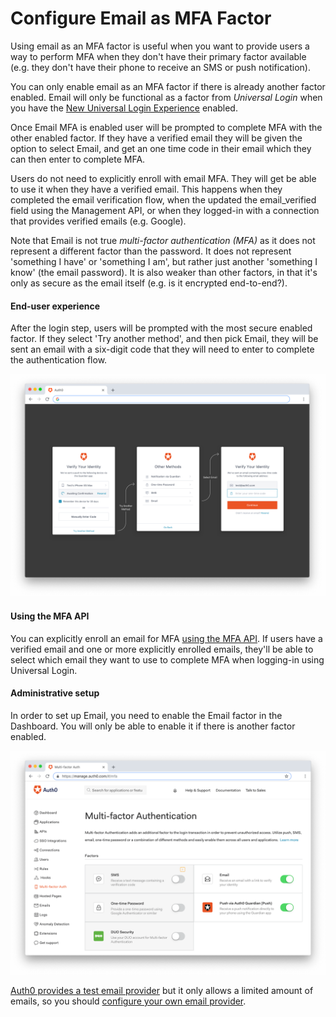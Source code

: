 # Configure Email as MFA Factor

Using email as an MFA factor is useful when you want to provide users a way to perform MFA when they don't have their primary factor available (e.g. they don't have their phone to receive an SMS or push notification). 

You can only enable email as an MFA factor if there is already another factor enabled. Email will only be functional as a factor from <dfn data-key="universal-login">Universal Login</dfn> when you have the [New Universal Login Experience](/universal-login/new) enabled.

Once Email MFA is enabled user will be prompted to complete MFA with the other enabled factor. If they have a verified email they will be given the option to select Email, and get an one time code in their email which they can then enter to complete MFA.

Users do not need to explicitly enroll with email MFA. They will get be able to use it when they have a verified email. This happens when they completed the email verification flow, when the updated the email_verified field using the Management API, or when they logged-in with a connection that provides verified emails (e.g. Google).

Note that Email is not true <dfn data-key="multifactor-authentication">multi-factor authentication (MFA)</dfn> as it does not represent a different factor than the password. It does not represent 'something I have' or 'something I am', but rather just another 'something I know' (the email password). It is also weaker than other factors, in that it's only as secure as the email itself (e.g. is it encrypted end-to-end?).

#### End-user experience

After the login step, users will be prompted with the most secure enabled factor. If they select 'Try another method', and then pick Email, they will be sent an email with a six-digit code that they will need to enter to complete the authentication flow.

![Email End User 1](/media/articles/multifactor-authentication/mfa-email.png)

#### Using the MFA API

You can explicitly enroll an email for MFA [using the MFA API](/multifactor-authentication/api/email). If users have a verified email and one or more explicitly enrolled emails, they'll be able to select which email they want to use to complete MFA when logging-in using Universal Login.

#### Administrative setup

In order to set up Email, you need to enable the Email factor in the Dashboard. You will only be able to enable it if there is another factor enabled. 

![MFA Email Settings](/media/articles/multifactor-authentication/email-settings.png)

[Auth0 provides a test email provider](/email) but it only allows a limited amount of emails, so you should [configure your own email provider](/email/providers).
